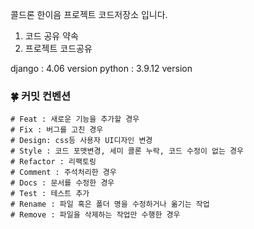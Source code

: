 콜드론 한이음 프로젝트 코드저장소 입니다.
1. 코드 공유 약속
2. 프로젝트 코드공유

django : 4.06 version
python : 3.9.12 version



### 🍀 커밋 컨벤션
```
# Feat : 새로운 기능을 추가할 경우
# Fix : 버그를 고친 경우
# Design: css등 사용자 UI디자인 변경
# Style : 코드 포맷변경, 세미 콜론 누락, 코드 수정이 없는 경우
# Refactor : 리팩토링
# Comment : 주석처리한 경우
# Docs : 문서를 수정한 경우
# Test : 테스트 추가
# Rename : 파일 혹은 폴더 명을 수정하거나 옮기는 작업
# Remove : 파일을 삭제하는 작업만 수행한 경우
```